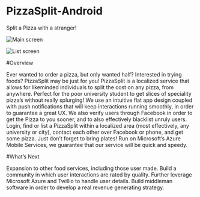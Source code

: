 # PizzaSplit-Android
Split a Pizza with a stranger!

![Main screen](http://i.imgur.com/YG0O83I.png "")

![List screen](http://imgur.com/lgzWZY0 "")


#Overview

Ever wanted to order a pizza, but only wanted half? Interested in trying foods? PizzaSplit may be just for you! PizzaSplit is a localized service that allows for likeminded individuals to split the cost on any pizza, from anywhere. Perfect for the poor university student to get slices of speciality pizza’s without really splurging! We use an intuitive flat app design coupled with push notifications that will keep interactions running smoothly, in order to guarantee a great UX. We also verify users through Facebook in order to get the Pizza to you sooner, and to also effectively blacklist unruly users. Login, find or list a PizzaSplit within a localized area (most effectively, any university or city), contact each other over Facebook or phone, and get some pizza. Just don’t forget to bring plates! Run on Microsoft’s Azure Mobile Services, we guarantee that our service will be quick and speedy.

#What’s Next

Expansion to other food services, including those user made. Build a community in which user interactions are rated by quality. Further leverage Microsoft Azure and Twillio to handle user details. Build middleman software in order to develop a real revenue generating strategy.
